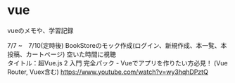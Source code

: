# vue
vueのメモや、学習記録

7/7 ~　7/10(定時後)
BookStoreのモック作成(ログイン、新規作成、本一覧、本投稿、カートページ)
空いた時間に視聴  
タイトル：超Vue.js 2 入門 完全パック - Vueでアプリを作りたい方必見！ (Vue Router, Vuex含む)
https://www.youtube.com/watch?v=wy3hqhDPztQ



